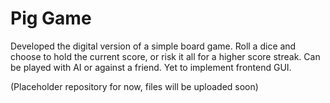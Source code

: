 # Pig Game
Developed the digital version of a simple board game. Roll a dice and choose to hold the current score, or risk it all for a higher score streak. Can be played with AI or against a friend. Yet to implement frontend GUI.

(Placeholder repository for now, files will be uploaded soon)
